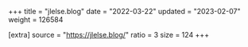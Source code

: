 +++
title = "jlelse.blog"
date = "2022-03-22"
updated = "2023-02-07"
weight = 126584

[extra]
source = "https://jlelse.blog/"
ratio = 3
size = 124
+++
